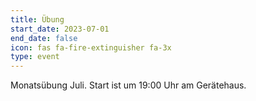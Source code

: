 ```yaml
---
title: Übung
start_date: 2023-07-01
end_date: false
icon: fas fa-fire-extinguisher fa-3x
type: event
---
```

Monatsübung Juli. Start ist um 19:00 Uhr am Gerätehaus.
